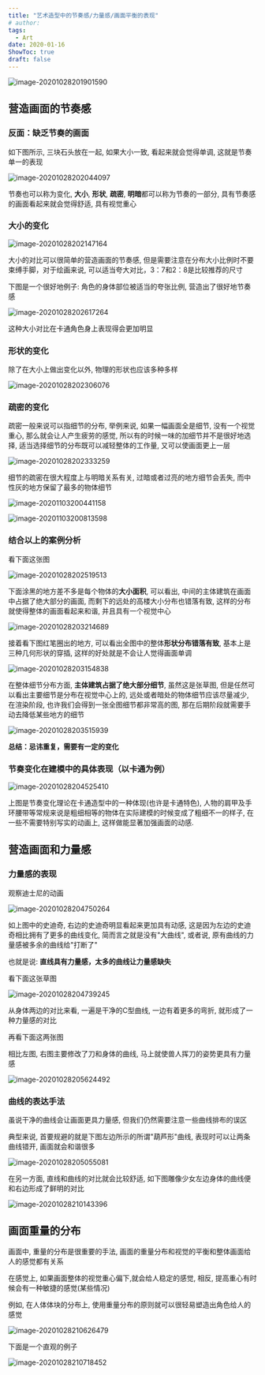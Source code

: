 ```yaml
---
title: "艺术造型中的节奏感/力量感/画面平衡的表现"
# author: 
tags:
  - Art
date: 2020-01-16
ShowToc: true
draft: false
---
```

![image-20201028201901590](D:%5CWorkspace%5C.Typora%20Images%20Hub%5Cimage-20201028201901590.png)





## 营造画面的节奏感

### 反面：缺乏节奏的画面

如下图所示, 三块石头放在一起, 如果大小一致, 看起来就会觉得单调, 这就是节奏单一的表现

![image-20201028202044097](D:%5CWorkspace%5C.Typora%20Images%20Hub%5Cimage-20201028202044097.png)

节奏也可以称为变化, **大小**, **形状**, **疏密**, **明暗**都可以称为节奏的一部分, 具有节奏感的画面看起来就会觉得舒适, 具有视觉重心



### 大小的变化

![image-20201028202147164](D:%5CWorkspace%5C.Typora%20Images%20Hub%5Cimage-20201028202147164.png)

大小的对比可以很简单的营造画面的节奏感, 但是需要注意在分布大小比例时不要束缚手脚，对于绘画来说, 可以适当夸大对比，3：7和2：8是比较推荐的尺寸

下图是一个很好地例子: 角色的身体部位被适当的夸张比例, 营造出了很好地节奏感

![image-20201028202617264](D:%5CWorkspace%5C.Typora%20Images%20Hub%5Cimage-20201028202617264.png)

这种大小对比在卡通角色身上表现得会更加明显



### 形状的变化

除了在大小上做出变化以外, 物理的形状也应该多种多样

![image-20201028202306076](D:%5CWorkspace%5C.Typora%20Images%20Hub%5Cimage-20201028202306076.png)



### 疏密的变化

疏密一般来说可以指细节的分布, 举例来说, 如果一幅画面全是细节, 没有一个视觉重心, 那么就会让人产生疲劳的感觉, 所以有的时候一味的加细节并不是很好地选择, 适当选择细节的分布既可以减轻整体的工作量, 又可以使画面更上一层

![image-20201028202333259](D:%5CWorkspace%5C.Typora%20Images%20Hub%5Cimage-20201028202333259.png)

细节的疏密在很大程度上与明暗关系有关, 过暗或者过亮的地方细节会丢失, 而中性灰的地方保留了最多的物体细节

![image-20201103200441158](D:%5CWorkspace%5C.Typora%20Images%20Hub%5Cimage-20201103200441158.png)

![image-20201103200813598](D:%5CWorkspace%5C.Typora%20Images%20Hub%5Cimage-20201103200813598.png)



### 结合以上的案例分析

看下面这张图

![image-20201028202519513](D:%5CWorkspace%5C.Typora%20Images%20Hub%5Cimage-20201028202519513.png)

下面涂黑的地方差不多是每个物体的**大小面积**, 可以看出, 中间的主体建筑在画面中占据了绝大部分的画面, 而剩下的远处的高楼大小分布也错落有致, 这样的分布就使得整体的画面看起来和谐, 并且具有一个视觉中心

![image-20201028203214689](D:%5CWorkspace%5C.Typora%20Images%20Hub%5Cimage-20201028203214689.png)

接着看下图红笔圈出的地方, 可以看出全图中的整体**形状分布错落有致**, 基本上是三种几何形状的穿插, 这样的好处就是不会让人觉得画面单调

![image-20201028203154838](D:%5CWorkspace%5C.Typora%20Images%20Hub%5Cimage-20201028203154838.png)

在整体细节分布方面, **主体建筑占据了绝大部分细节**, 虽然这是张草图, 但是任然可以看出主要细节是分布在视觉中心上的, 远处或者暗处的物体细节应该尽量减少, 在渲染阶段, 也许我们会得到一张全图细节都非常高的图, 那在后期阶段就需要手动去降低某些地方的细节

![image-20201028203515939](D:%5CWorkspace%5C.Typora%20Images%20Hub%5Cimage-20201028203515939.png)

**总结：忌讳重复，需要有一定的变化**



### 节奏变化在建模中的具体表现（以卡通为例）

![image-20201028204525410](D:%5CWorkspace%5C.Typora%20Images%20Hub%5Cimage-20201028204525410.png)

上图是节奏变化理论在卡通造型中的一种体现(也许是卡通特色), 人物的肩甲及手环腰带等常规来说是粗细相等的物体在实际建模的时候变成了粗细不一的样子, 在一些不需要特别写实的动画上, 这样做能显著加强画面的动感.





## 营造画面和力量感

### 力量感的表现

观察迪士尼的动画

![image-20201028204750264](D:%5CWorkspace%5C.Typora%20Images%20Hub%5Cimage-20201028204750264.png)

如上图中的史迪奇, 右边的史迪奇明显看起来更加具有动感, 这是因为左边的史迪奇相比拥有了更多的曲线变化, 简而言之就是没有"大曲线", 或者说, 原有曲线的力量感被多余的曲线给"打断了"

也就是说: **直线具有力量感，太多的曲线让力量感缺失** 

看下面这张草图

![image-20201028204739245](D:%5CWorkspace%5C.Typora%20Images%20Hub%5Cimage-20201028204739245.png)

从身体两边的对比来看, 一遍是干净的C型曲线, 一边有着更多的弯折, 就形成了一种力量感的对比

再看下面这两张图

相比左图, 右图主要修改了刀和身体的曲线, 马上就使兽人挥刀的姿势更具有力量感

![image-20201028205624492](D:%5CWorkspace%5C.Typora%20Images%20Hub%5Cimage-20201028205624492.png)



### 曲线的表达手法

虽说干净的曲线会让画面更具力量感, 但我们仍然需要注意一些曲线排布的误区

典型来说, 首要规避的就是下图左边所示的所谓"葫芦形"曲线, 表现时可以让两条曲线错开, 画面就会和谐很多

![image-20201028205055081](D:%5CWorkspace%5C.Typora%20Images%20Hub%5Cimage-20201028205055081.png)

在另一方面, 直线和曲线的对比就会比较舒适, 如下图雕像少女左边身体的曲线便和右边形成了鲜明的对比

![image-20201028210143396](D:%5CWorkspace%5C.Typora%20Images%20Hub%5Cimage-20201028210143396.png)





## 画面重量的分布

画面中, 重量的分布是很重要的手法, 画面的重量分布和视觉的平衡和整体画面给人的感觉都有关系

在感觉上, 如果画面整体的视觉重心偏下,就会给人稳定的感觉, 相反, 提高重心有时候会有一种敏捷的感觉(某些情况)

例如, 在人体体块的分布上, 使用重量分布的原则就可以很轻易塑造出角色给人的感觉

![image-20201028210626479](D:%5CWorkspace%5C.Typora%20Images%20Hub%5Cimage-20201028210626479.png)

下面是一个直观的例子

![image-20201028210718452](D:%5CWorkspace%5C.Typora%20Images%20Hub%5Cimage-20201028210718452.png)

